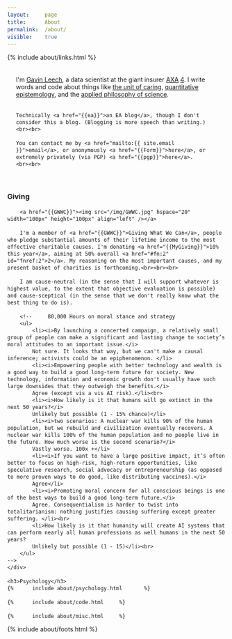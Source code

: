 ```yaml
---
layout: 	page
title: 		About
permalink:	/about/
visible:	true
---
```


{%	include about/links.html	%}



<div style="padding:20px">
	I'm <a href="{{ "/cv.pdf" | prepend: site.url }}">Gavin Leech</a>, a data scientist at the giant insurer <a href="{{Axa}}">AXA</a> <a href="#fn:4" id="fnref:4">4</a>. I write words and code about things like <a href="{{welf}}">the unit of caring</a>, <a href="{{cs}}">quantitative epistemology</a>, and the <a href="{{stat}}">applied philosophy of science</a>.<br><br> 

    Technically <a href="{{ea}}">an EA blog</a>, though I don't consider this a blog. (Blogging is more speech than writing.)<br><br>

	You can contact me by <a href="mailto:{{ site.email }}">email</a>, or anonymously <a href="{{Form}}">here</a>, or extremely privately (via PGP) <a href="{{pgp}}">here</a>.
	<br><br>
</div>


<!-- <div class="accordion">
	<h3>Good arguments</h3>
	<div>
		{%		include about/arguments.html		%}
	</div>
</div>
 -->

<div class="accordion">
	<h3>Giving</h3>
	<div>

		<a href="{{GWWC}}"><img src="/img/GWWC.jpg" hspace="20" width="100px" height="100px" align="left" /></a>
		
		I'm a member of <a href="{{GWWC}}">Giving What We Can</a>, people who pledge substantial amounts of their lifetime income to the most effective charitable causes. I'm donating <a href="{{MyGiving}}">10% this year</a>, aiming at 50% overall <a href="#fn:2" id="fnref:2">2</a>. My reasoning on the most important causes, and my present basket of charities is forthcoming.<br><br><br>

		I am cause-neutral (in the sense that I will support whatever is highest value, to the extent that objective evaluation is possible) and cause-sceptical (in the sense that we don't really know what the best thing to do is).

		<!--     80,000 Hours on moral stance and strategy
        <ul>
            <li><i>By launching a concerted campaign, a relatively small group of people can make a significant and lasting change to society’s moral attitudes to an important issue.</i>
            Not sure. It looks that way, but we can't make a causal inference; activists could be an epiphenomenon. </li>
            <li><i>Empowering people with better technology and wealth is a good way to build a good long-term future for society. New technology, information and economic growth don't usually have such large downsides that they outweigh the benefits.</i>
            Agree (except vis a vis AI risk).</li><br>
            <li><i>How likely is it that humans will go extinct in the next 50 years?</i>
            Unlikely but possible (1 - 15% chance)</li>
            <li><i>two scenarios: A nuclear war kills 90% of the human population, but we rebuild and civilization eventually recovers. A nuclear war kills 100% of the human population and no people live in the future. How much worse is the second scenario?</i>
            Vastly worse. 100x +</li>
            <li><i>If you want to have a large positive impact, it’s often better to focus on high-risk, high-return opportunities, like speculative research, social advocacy or entrepreneurship (as opposed to more proven ways to do good, like distributing vaccines).</i>
            Agree</li>
            <li><i>Promoting moral concern for all conscious beings is one of the best ways to build a good long-term future.</i>
            Agree. Consequentialism is harder to twist into totalitarianism: nothing justifies causing suffering except greater suffering. </li><br>
            <li>How likely is it that humanity will create AI systems that can perform nearly all human professions as well humans in the next 50 years?
            Unlikely but possible (1 - 15)</li><br>
        </ul>
    -->
	</div>
	
	<h3>Psychology</h3>
	{%		include about/psychology.html		%}

	{%		include about/code.html		%}

	{%		include about/misc.html		%}
</div>


{%		include about/foots.html	%}


<!-- If big screen, pad down the footer -->
<style>
	@media (min-width: 30em) {
	#padder {
		height: 29.5vh;
	}
}
</style>

<div id="padder"></div>
